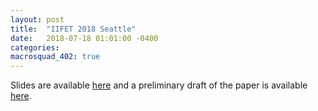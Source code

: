 ```yaml
---
layout: post
title:  "IIFET 2018 Seattle"
date:   2018-07-18 01:01:00 -0400
categories:
macrosquad_402: true
---
```


Slides are available [here](https://umich.box.com/s/f73ncn92dyoic0hpnhekdq01q98p2huc)
and a preliminary draft of the paper is available [here](https://umich.box.com/s/wtf0vrhnbt0ithv43qn9b82jeohv4978).
